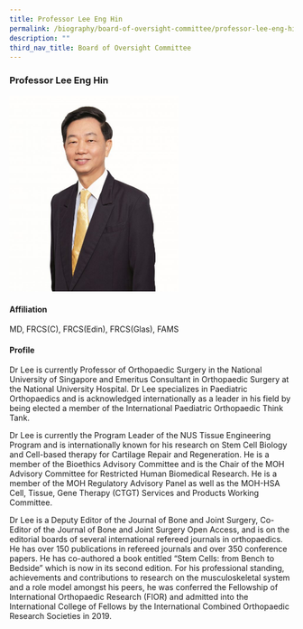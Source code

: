 ```yaml
---
title: Professor Lee Eng Hin
permalink: /biography/board-of-oversight-committee/professor-lee-eng-hin/
description: ""
third_nav_title: Board of Oversight Committee
---
```

### Professor Lee Eng Hin

<img src="/images/Biography/Board%20of%20Oversight%20Committee/professor-chee-yam-cheng.jpg" style="width:300px">


<h4> Affiliation </h4>
MD, FRCS(C), FRCS(Edin), FRCS(Glas), FAMS

<h4> Profile </h4>

Dr Lee is currently Professor of Orthopaedic Surgery in the National University of Singapore and Emeritus Consultant in Orthopaedic Surgery at the National University Hospital. Dr Lee specializes in Paediatric Orthopaedics and is acknowledged internationally as a leader in his field by being elected a member of the International Paediatric Orthopaedic Think Tank.

Dr Lee is currently the Program Leader of the NUS Tissue Engineering Program and is internationally known for his research on Stem Cell Biology and Cell-based therapy for Cartilage Repair and Regeneration. He is a member of the Bioethics Advisory Committee and is the Chair of the MOH Advisory Committee for Restricted Human Biomedical Research. He is a member of the MOH Regulatory Advisory Panel as well as the MOH-HSA Cell, Tissue, Gene Therapy (CTGT) Services and Products Working Committee.

Dr Lee is a Deputy Editor of the Journal of Bone and Joint Surgery, Co-Editor of the Journal of Bone and Joint Surgery Open Access, and is on the editorial boards of several international refereed journals in orthopaedics. He has over 150 publications in refereed journals and over 350 conference papers. He has co-authored a book entitled “Stem Cells: from Bench to Bedside” which is now in its second edition. For his professional standing, achievements and contributions to research on the musculoskeletal system and a role model amongst his peers, he was conferred the Fellowship of International Orthopaedic Research (FIOR) and admitted into the International College of Fellows by the International Combined Orthopaedic Research Societies in 2019.
